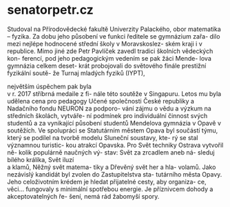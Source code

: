 # senatorpetr.cz

Studoval na Přírodovědecké 
fakultě Univerzity Palackého, 
obor matematika – fyzika. Za 
dobu jeho působení ve funkci 
ředitele se gymnázium zařa-
dilo mezi nejlépe hodnocené 
střední školy v Moravskoslez-
ském kraji i v republice. Mimo 
jiné zde Petr Pavlíček zavedl 
tradici školních vědeckých kon-
ferencí, pod jeho pedagogickým 
vedením se pak žáci Mende-
lova gymnázia celkem deset-
krát probojovali do světového 
finále prestižní fyzikální soutě-
že Turnaj mladých fyziků (IYPT), 

největším úspěchem pak byla  
v r. 2017 stříbrná medaile z fi-
nále této soutěže v Singapuru. 
Letos mu byla udělena cena pro 
pedagogy Učené společnosti 
České republiky a Nadačního 
fondu NEURON za podporo-
vání zájmu o vědu a výzkum 
na středních školách, vytváře-
ní podmínek pro individuální 
činnost svých studentů a za 
vynikající působení studentů 
Mendelova gymnázia v Opavě 
v soutěžích.
Ve spolupráci se Statutárním 
městem Opava byl součástí 
týmu, který se podílel na tvorbě 
modelu Sluneční soustavy, kte-
rý se stal významnou turistic-
kou atrakcí Opavska. Pro Svět 
techniky Ostrava vytvořil ně-
kolik populárně naučných vý-
stav: Svět za zrcadlem aneb ná-
sleduj bílého králíka, Svět iluzí  
a klamů, Něžný svět matema-
tiky a Dřevěný svět her a hla-
volamů.
Jako nezávislý kandidát byl 
zvolen do Zastupitelstva sta-
tutárního města Opavy. Jeho 
celoživotním krédem je hledat 
přijatelné cesty, aby organiza-
ce, věci… fungovaly s minimální 
spotřebou energie. Je příznivcem 
dohody a akceptovatelných ře-
šení, nemá rád žabomyší spory.
